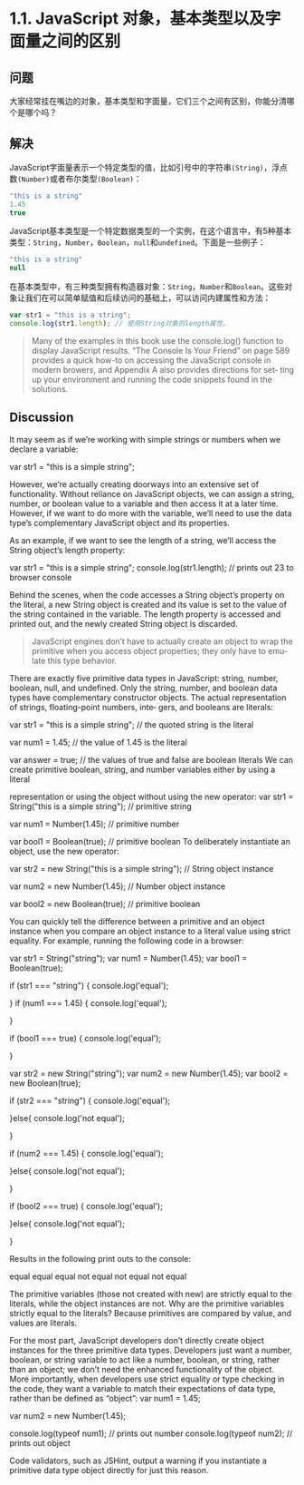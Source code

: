 # 1.1. JavaScript 对象，基本类型以及字面量之间的区别

## 问题 

大家经常挂在嘴边的对象，基本类型和字面量，它们三个之间有区别，你能分清哪个是哪个吗？

## 解决

JavaScript字面量表示一个特定类型的值，比如引号中的字符串`(String)`，浮点数`(Number)`或者布尔类型`(Boolean)`：

``` javascript
"this is a string"
1.45
true
```
JavaScript基本类型是一个特定数据类型的一个实例，在这个语言中，有5种基本类型：`String`，`Number`，`Boolean`，`null`和`undefined`。下面是一些例子：
``` javascript
"this is a string"
null
```
在基本类型中，有三种类型拥有构造器对象：`String`，`Number`和`Boolean`。这些对象让我们在可以简单赋值和后续访问的基础上，可以访问内建属性和方法：
``` javascript
var str1 = "this is a string";
console.log(str1.length); // 使用String对象的length属性。
```
> Many of the examples in this book use the console.log() function to display JavaScript results. “The Console Is Your Friend” on page 589 provides a quick how-to on accessing the JavaScript console in modern browers, and Appendix A also provides directions for set‐ ting up your environment and running the code snippets found in the solutions.

##  Discussion 

It may seem as if we’re working with simple strings or numbers when we declare a variable:

var str1 = "this is a simple string";

However, we’re actually creating doorways into an extensive set of functionality. Without reliance on JavaScript objects, we can assign a string, number, or boolean value to a variable and then access it at a later time. However, if we want to do more with the variable, we’ll need to use the data type’s complementary JavaScript object and its properties.

As an example, if we want to see the length of a string, we’ll access the String object’s length property:

var str1 = "this is a simple string"; console.log(str1.length); // prints out 23 to browser console

Behind the scenes, when the code accesses a String object’s property on the literal, a new String object is created and its value is set to the value of the string contained in the variable. The length property is accessed and printed out, and the newly created String object is discarded.

> JavaScript engines don’t have to actually create an object to wrap the primitive when you access object properties; they only have to emu‐ late this type behavior.

There are exactly five primitive data types in JavaScript: string, number, boolean, null, and undefined. Only the string, number, and boolean data types have complementary constructor objects. The actual representation of strings, floating-point numbers, inte‐ gers, and booleans are literals:

var str1 = "this is a simple string"; // the quoted string is the literal

var num1 = 1.45; // the value of 1.45 is the literal

var answer = true; // the values of true and false are boolean literals We can create primitive boolean, string, and number variables either by using a literal

representation or using the object without using the new operator: var str1 = String("this is a simple string"); // primitive string

var num1 = Number(1.45); // primitive number

var bool1 = Boolean(true); // primitive boolean To deliberately instantiate an object, use the new operator:

var str2 = new String("this is a simple string"); // String object instance

var num2 = new Number(1.45); // Number object instance

var bool2 = new Boolean(true); // primitive boolean

You can quickly tell the difference between a primitive and an object instance when you compare an object instance to a literal value using strict equality. For example, running the following code in a browser:

var str1 = String("string"); var num1 = Number(1.45); var bool1 = Boolean(true);

if (str1 === "string") { console.log('equal');

}
if (num1 === 1.45) { console.log('equal');

}

if (bool1 === true) { console.log('equal');

}

var str2 = new String("string"); var num2 = new Number(1.45); var bool2 = new Boolean(true);

if (str2 === "string") { console.log('equal');

}else{ console.log('not equal');

}

if (num2 === 1.45) { console.log('equal');

}else{ console.log('not equal');

}

if (bool2 === true) { console.log('equal');

}else{ console.log('not equal');

}

Results in the following print outs to the console:

 equal equal equal not equal not equal not equal

The primitive variables (those not created with new) are strictly equal to the literals, while the object instances are not. Why are the primitive variables strictly equal to the literals? Because primitives are compared by value, and values are literals.

For the most part, JavaScript developers don’t directly create object instances for the three primitive data types. Developers just want a number, boolean, or string variable to act like a number, boolean, or string, rather than an object; we don’t need the enhanced functionality of the object. More importantly, when developers use strict equality or type checking in the code, they want a variable to match their expectations of data type, rather than be defined as “object”:
var num1 = 1.45;

var num2 = new Number(1.45);

console.log(typeof num1); // prints out number console.log(typeof num2); // prints out object

Code validators, such as JSHint, output a warning if you instantiate a primitive data type object directly for just this reason.
